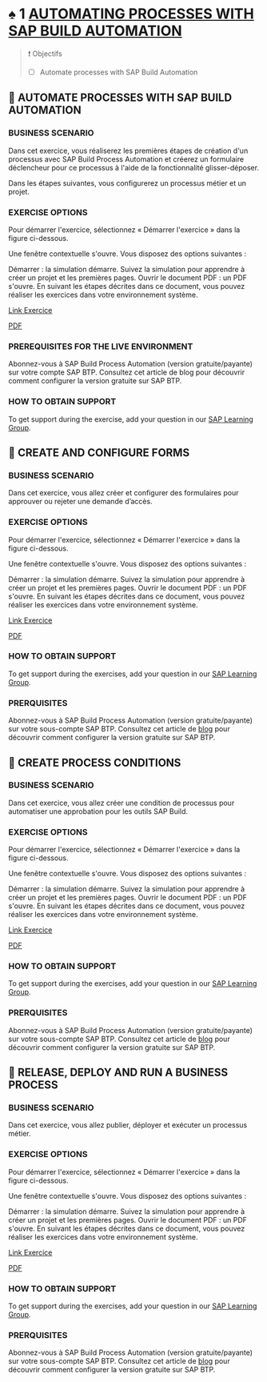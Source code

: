 # ♠ 1 [AUTOMATING PROCESSES WITH SAP BUILD AUTOMATION](https://learning.sap.com/learning-journeys/compose-and-automate-with-sap-build-the-no-code-way/automating-processes-with-sap-build-automation)

> :exclamation: Objectifs
>
> - [ ] Automate processes with SAP Build Automation

## :closed_book: AUTOMATE PROCESSES WITH SAP BUILD AUTOMATION

### BUSINESS SCENARIO

Dans cet exercice, vous réaliserez les premières étapes de création d'un processus avec SAP Build Process Automation et créerez un formulaire déclencheur pour ce processus à l'aide de la fonctionnalité glisser-déposer.

Dans les étapes suivantes, vous configurerez un processus métier et un projet.

### EXERCISE OPTIONS

Pour démarrer l'exercice, sélectionnez « Démarrer l'exercice » dans la figure ci-dessous.

Une fenêtre contextuelle s'ouvre. Vous disposez des options suivantes :

Démarrer : la simulation démarre. Suivez la simulation pour apprendre à créer un projet et les premières pages.
Ouvrir le document PDF : un PDF s'ouvre. En suivant les étapes décrites dans ce document, vous pouvez réaliser les exercices dans votre environnement système.

[Link Exercice](https://learnsap.enable-now.cloud.sap/pub/mmcp/index.html?show=project!PR_BA3CE564E72FD3BE:uebung)

[PDF](./RESSOURCES/hands_on.pdf)

### PREREQUISITES FOR THE LIVE ENVIRONMENT

Abonnez-vous à SAP Build Process Automation (version gratuite/payante) sur votre compte SAP BTP. Consultez cet article de blog pour découvrir comment configurer la version gratuite sur SAP BTP.

### HOW TO OBTAIN SUPPORT

To get support during the exercise, add your question in our [SAP Learning Group](https://groups.community.sap.com/t5/sap-btp-learning/gh-p/SAP-BTP-Learning).

## :closed_book: CREATE AND CONFIGURE FORMS

### BUSINESS SCENARIO

Dans cet exercice, vous allez créer et configurer des formulaires pour approuver ou rejeter une demande d’accès.

### EXERCISE OPTIONS

Pour démarrer l'exercice, sélectionnez « Démarrer l'exercice » dans la figure ci-dessous.

Une fenêtre contextuelle s'ouvre. Vous disposez des options suivantes :

Démarrer : la simulation démarre. Suivez la simulation pour apprendre à créer un projet et les premières pages.
Ouvrir le document PDF : un PDF s'ouvre. En suivant les étapes décrites dans ce document, vous pouvez réaliser les exercices dans votre environnement système.

[Link Exercice](https://learnsap.enable-now.cloud.sap/pub/mmcp/index.html?show=project!PR_BFDB8671745652B4:uebung)

[PDF](<./RESSOURCES/hands_on%20(1).pdf>)

### HOW TO OBTAIN SUPPORT

To get support during the exercises, add your question in our [SAP Learning Group](https://groups.community.sap.com/t5/sap-btp-learning/gh-p/SAP-BTP-Learning).

### PRERQUISITES

Abonnez-vous à SAP Build Process Automation (version gratuite/payante) sur votre sous-compte SAP BTP. Consultez cet article de [blog](https://blogs.sap.com/2022/03/29/sap-process-automation-free-tier-availability/) pour découvrir comment configurer la version gratuite sur SAP BTP.

## :closed_book: CREATE PROCESS CONDITIONS

### BUSINESS SCENARIO

Dans cet exercice, vous allez créer une condition de processus pour automatiser une approbation pour les outils SAP Build.

### EXERCISE OPTIONS

Pour démarrer l'exercice, sélectionnez « Démarrer l'exercice » dans la figure ci-dessous.

Une fenêtre contextuelle s'ouvre. Vous disposez des options suivantes :

Démarrer : la simulation démarre. Suivez la simulation pour apprendre à créer un projet et les premières pages.
Ouvrir le document PDF : un PDF s'ouvre. En suivant les étapes décrites dans ce document, vous pouvez réaliser les exercices dans votre environnement système.

[Link Exercice](https://learnsap.enable-now.cloud.sap/pub/mmcp/index.html?show=project!PR_C766D74B9B2A7D83:uebung)

[PDF](<./RESSOURCES/hands_on%20(2).pdf>)

### HOW TO OBTAIN SUPPORT

To get support during the exercises, add your question in our [SAP Learning Group](https://groups.community.sap.com/t5/sap-btp-learning/gh-p/SAP-BTP-Learning).

### PRERQUISITES

Abonnez-vous à SAP Build Process Automation (version gratuite/payante) sur votre sous-compte SAP BTP. Consultez cet article de [blog](https://blogs.sap.com/2022/03/29/sap-process-automation-free-tier-availability/) pour découvrir comment configurer la version gratuite sur SAP BTP.

## :closed_book: RELEASE, DEPLOY AND RUN A BUSINESS PROCESS

### BUSINESS SCENARIO

Dans cet exercice, vous allez publier, déployer et exécuter un processus métier.

### EXERCISE OPTIONS

Pour démarrer l'exercice, sélectionnez « Démarrer l'exercice » dans la figure ci-dessous.

Une fenêtre contextuelle s'ouvre. Vous disposez des options suivantes :

Démarrer : la simulation démarre. Suivez la simulation pour apprendre à créer un projet et les premières pages.
Ouvrir le document PDF : un PDF s'ouvre. En suivant les étapes décrites dans ce document, vous pouvez réaliser les exercices dans votre environnement système.

[Link Exercice](https://learnsap.enable-now.cloud.sap/pub/mmcp/index.html?show=project!PR_80F42979B69E0D9C:uebung)

[PDF](<./RESSOURCES/hands_on%20(3).pdf>)

### HOW TO OBTAIN SUPPORT

To get support during the exercises, add your question in our [SAP Learning Group](https://groups.community.sap.com/t5/sap-btp-learning/gh-p/SAP-BTP-Learning).

### PRERQUISITES

Abonnez-vous à SAP Build Process Automation (version gratuite/payante) sur votre sous-compte SAP BTP. Consultez cet article de [blog](https://blogs.sap.com/2022/03/29/sap-process-automation-free-tier-availability/) pour découvrir comment configurer la version gratuite sur SAP BTP.
